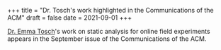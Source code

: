 +++
title = "Dr. Tosch's work highlighted in the Communications of the ACM"
draft = false
date = 2021-09-01
+++

[Dr. Emma Tosch](https://uvm.edu~/etosch)'s work on static analysis for online field experiments appears in the September issue of the Communications of the ACM.

<!-- more -->